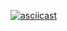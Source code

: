 [![asciicast](https://asciinema.org/a/6FCEm5TsaOe3MZJdvYuskDaF7.png)](https://asciinema.org/a/6FCEm5TsaOe3MZJdvYuskDaF7)

